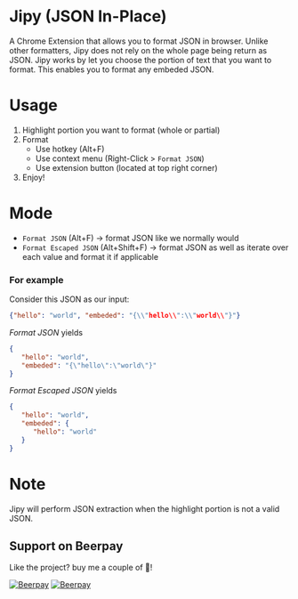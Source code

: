 # Jipy (JSON In-Place)

A Chrome Extension that allows you to format JSON in browser. Unlike other formatters, Jipy does not rely on the whole page being return as JSON. Jipy works by let you choose the portion of text that you want to format. This enables you to format any embeded JSON.

# Usage
1. Highlight portion you want to format (whole or partial)
2. Format
    - Use hotkey (Alt+F)
    - Use context menu (Right-Click > `Format JSON`)
    - Use extension button (located at top right corner)
3. Enjoy!

# Mode
- `Format JSON` (Alt+F) -> format JSON like we normally would
- `Format Escaped JSON` (Alt+Shift+F) -> format JSON as well as iterate over each value and format it if applicable

### For example
Consider this JSON as our input:
```json
{"hello": "world", "embeded": "{\\"hello\\":\\"world\\"}"}
```

*Format JSON* yields 
```json
{
   "hello": "world",
   "embeded": "{\"hello\":\"world\"}"
}
```

*Format Escaped JSON* yields
```json
{
   "hello": "world",
   "embeded": {
      "hello": "world"
   }
}
```

# Note
Jipy will perform JSON extraction when the highlight portion is not a valid JSON.


## Support on Beerpay
Like the project? buy me a couple of :beers:!

[![Beerpay](https://beerpay.io/twskj/ChromeExt-JSON-In-Place/badge.svg?style=beer-square)](https://beerpay.io/twskj/ChromeExt-JSON-In-Place)  [![Beerpay](https://beerpay.io/twskj/ChromeExt-JSON-In-Place/make-wish.svg?style=flat-square)](https://beerpay.io/twskj/ChromeExt-JSON-In-Place?focus=wish)

